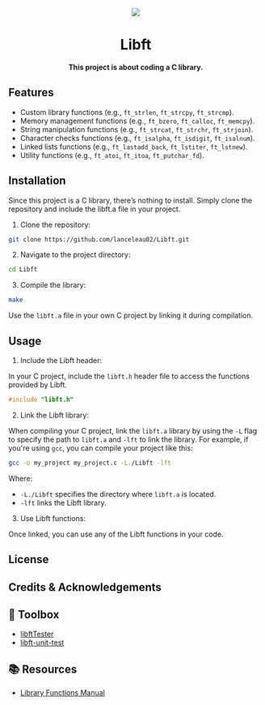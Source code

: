 <div align="center">

![](https://raw.githubusercontent.com/ayogun/42-project-badges/refs/heads/main/badges/libfte.png)

# **Libft**
  
**This project is about coding a C library.**

</div>

## Features

- Custom library functions (e.g., `ft_strlen`, `ft_strcpy`, `ft_strcmp`).
- Memory management functions (e.g., `ft_bzero`, `ft_calloc`, `ft_memcpy`).
- String manipulation functions (e.g., `ft_strcat`, `ft_strchr`, `ft_strjoin`).
- Character checks functions (e.g., `ft_isalpha`, `ft_isdigit`, `ft_isalnum`).
- Linked lists functions (e.g., `ft_lastadd_back`, `ft_lstiter`, `ft_lstnew`).
- Utility functions (e.g., `ft_atoi`, `ft_itoa`, `ft_putchar_fd`).

## Installation

Since this project is a C library, there’s nothing to install. Simply clone the repository and include the libft.a file in your project.

1. Clone the repository:

```bash
git clone https://github.com/lanceleau02/Libft.git
```

2. Navigate to the project directory:

```bash
cd Libft
```

3. Compile the library:

```bash
make
```

Use the `libft.a` file in your own C project by linking it during compilation.

## Usage

1. Include the Libft header:

In your C project, include the `libft.h` header file to access the functions provided by Libft.

```c
#include "libft.h"
```

2. Link the Libft library:

When compiling your C project, link the `libft.a` library by using the `-L` flag to specify the path to `libft.a` and `-lft` to link the library.
For example, if you're using `gcc`, you can compile your project like this:

```bash
gcc -o my_project my_project.c -L./Libft -lft
```

Where:

- `-L./Libft` specifies the directory where `libft.a` is located.
- `-lft` links the Libft library.

3. Use Libft functions:

Once linked, you can use any of the Libft functions in your code.

## License

## Credits & Acknowledgements

<h2>🧰 Toolbox</h2>

- [libftTester](https://github.com/Tripouille/libftTester)
- [libft-unit-test](https://github.com/alelievr/libft-unit-test)

<h2>📚 Resources</h2>

- [Library Functions Manual](https://man7.org/linux/man-pages/man3/)
